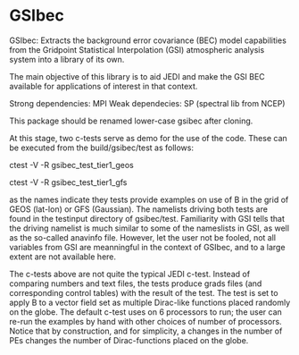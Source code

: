 # GSIbec
GSIbec: Extracts the background error covariance (BEC) model capabilities from 
 the Gridpoint Statistical Interpolation (GSI) atmospheric analysis system into a 
 library of its own.

The main objective of this library is to aid JEDI and make the GSI BEC available
for applications of interest in that context.

Strong dependencies: MPI
Weak dependecies: SP (spectral lib from NCEP)

This package should be renamed lower-case gsibec after cloning.

At this stage, two c-tests serve as demo for the use of the code. These 
can be executed from the build/gsibec/test as follows:

ctest -V -R gsibec_test_tier1_geos

ctest -V -R gsibec_test_tier1_gfs

as the names indicate they tests provide examples on use of B in the grid 
of GEOS (lat-lon) or GFS (Gaussian). The namelists driving both tests are
found in the testinput directory of gsibec/test. Familiarity with GSI tells 
that the driving namelist is much similar to some of the nameslists in GSI,
as well as the so-called anavinfo file. However, let the user not be fooled,
not all variables from GSI are meanningful in the context of GSIbec, and to 
a large extent are not available here.

The c-tests above are not quite the typical JEDI c-test. Instead of comparing
numbers and text files, the tests produce grads files (and corresponding 
control tables) with the result of the test. The test is set to apply B to 
a vector field set as multiple Dirac-like functions placed randomly on the 
globe. The default c-test uses on 6 processors to run; the user can re-run
the examples by hand with other choices of number of processors. Notice that
by construction, and for simplicity, a changes  in the number of PEs changes
the number of Dirac-functions placed on the globe.

